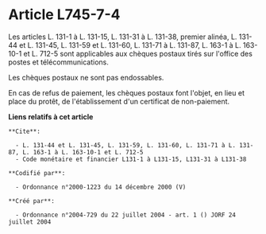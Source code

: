 # Article L745-7-4

Les articles L. 131-1 à L. 131-15, L. 131-31 à L. 131-38, premier alinéa, L. 131-44 et L. 131-45, L. 131-59 et L. 131-60, L.
131-71 à L. 131-87, L. 163-1 à L. 163-10-1 et L. 712-5 sont applicables aux chèques postaux tirés sur l'office des postes et
télécommunications.

Les chèques postaux ne sont pas endossables.

En cas de refus de paiement, les chèques postaux font l'objet, en lieu et place du protêt, de l'établissement d'un certificat
de non-paiement.

**Liens relatifs à cet article**

	**Cite**:

	  - L. 131-44 et L. 131-45, L. 131-59, L. 131-60, L. 131-71 à L. 131-87, L. 163-1 à L. 163-10-1 et L. 712-5
	  - Code monétaire et financier L131-1 à L131-15, L131-31 à L131-38

	**Codifié par**:

	  - Ordonnance n°2000-1223 du 14 décembre 2000 (V)

	**Créé par**:

	  - Ordonnance n°2004-729 du 22 juillet 2004 - art. 1 () JORF 24 juillet 2004
